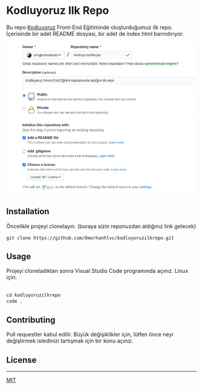 # Kodluyoruz Ilk Repo
Bu repo [Kodluyoruz](https://www.kodluyoruz.org/) Front-End Eğitiminde oluşturduğumuz ilk repo. İçerisinde bir adet README dosyası, bir adet de index.html barındırıyor.

![](	https://github.com/Kodluyoruz/taskforce/raw/main/git/odev1/figures/github.png)

## Installation

Öncelikle projeyi clonelayın. (buraya sizin reponuzdan aldığınız link gelecek)
```
git clone https://github.com/Omerhanhlvc/kodluyoruzilkrepo.git
```
## Usage

Projeyi cloneladıktan sonra Visual Studio Code programında açınız. Linux için:
``` 

cd kodluyoruzilkrepo
code .

```
## Contributing

Pull requestler kabul edilir. Büyük değişiklikler için, lütfen önce neyi değiştirmek istedinizi tartışmak için bir konu açınız.
## License
***
[MIT](https://choosealicense.com/licenses/mit/)

